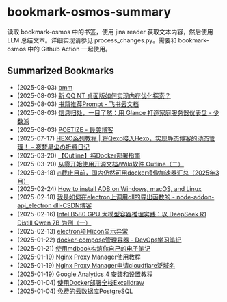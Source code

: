 # bookmark-osmos-summary
读取 bookmark-osmos 中的书签，使用 jina reader 获取文本内容，然后使用 LLM 总结文本。详细实现请参见 process_changes.py。需要和 bookmark-osmos 中的 Github Action 一起使用。
    
## Summarized Bookmarks
- (2025-08-03) [bmm](202508/2025-08-03-bmm.md)
- (2025-08-03) [新 QQ NT 桌面版如何实现内存优化探索？](202508/2025-08-03-%E6%96%B0-qq-nt-%E6%A1%8C%E9%9D%A2%E7%89%88%E5%A6%82%E4%BD%95%E5%AE%9E%E7%8E%B0%E5%86%85%E5%AD%98%E4%BC%98%E5%8C%96%E6%8E%A2%E7%B4%A2%EF%BC%9F.md)
- (2025-08-03) [书籍推荐Prompt - 飞书云文档](202508/2025-08-03-%E4%B9%A6%E7%B1%8D%E6%8E%A8%E8%8D%90prompt---%E9%A3%9E%E4%B9%A6%E4%BA%91%E6%96%87%E6%A1%A3.md)
- (2025-08-03) [信息归处，一目了然：用 Glance 打造家庭服务器仪表盘 - 少数派](202508/2025-08-03-%E4%BF%A1%E6%81%AF%E5%BD%92%E5%A4%84%EF%BC%8C%E4%B8%80%E7%9B%AE%E4%BA%86%E7%84%B6%EF%BC%9A%E7%94%A8-glance-%E6%89%93%E9%80%A0%E5%AE%B6%E5%BA%AD%E6%9C%8D%E5%8A%A1%E5%99%A8%E4%BB%AA%E8%A1%A8%E7%9B%98---%E5%B0%91%E6%95%B0%E6%B4%BE.md)
- (2025-08-03) [POETIZE - 最美博客](202508/2025-08-03-poetize---%E6%9C%80%E7%BE%8E%E5%8D%9A%E5%AE%A2.md)
- (2025-07-17) [HEXO系列教程 | 将Qexo接入Hexo，实现静态博客的动态管理！ – 夜梦星尘の折腾日记](202507/2025-07-17-hexo%E7%B3%BB%E5%88%97%E6%95%99%E7%A8%8B-%E5%B0%86qexo%E6%8E%A5%E5%85%A5hexo%EF%BC%8C%E5%AE%9E%E7%8E%B0%E9%9D%99%E6%80%81%E5%8D%9A%E5%AE%A2%E7%9A%84%E5%8A%A8%E6%80%81%E7%AE%A1%E7%90%86%EF%BC%81-%E2%80%93-%E5%A4%9C%E6%A2%A6%E6%98%9F%E5%B0%98%E3%81%AE%E6%8A%98%E8%85%BE%E6%97%A5%E8%AE%B0.md)
- (2025-03-20) [【Outline】纯Docker部署指南](202503/2025-03-20-%E3%80%90outline%E3%80%91%E7%BA%AFdocker%E9%83%A8%E7%BD%B2%E6%8C%87%E5%8D%97.md)
- (2025-03-20) [从零开始使用开源文档/Wiki软件 Outline（二）](202503/2025-03-20-%E4%BB%8E%E9%9B%B6%E5%BC%80%E5%A7%8B%E4%BD%BF%E7%94%A8%E5%BC%80%E6%BA%90%E6%96%87%E6%A1%A3-wiki%E8%BD%AF%E4%BB%B6-outline%EF%BC%88%E4%BA%8C%EF%BC%89.md)
- (2025-03-18) [🔥截止目前，国内仍然可用docker镜像加速器汇总（2025年3月）](202503/2025-03-18-%F0%9F%94%A5%E6%88%AA%E6%AD%A2%E7%9B%AE%E5%89%8D%EF%BC%8C%E5%9B%BD%E5%86%85%E4%BB%8D%E7%84%B6%E5%8F%AF%E7%94%A8docker%E9%95%9C%E5%83%8F%E5%8A%A0%E9%80%9F%E5%99%A8%E6%B1%87%E6%80%BB%EF%BC%882025%E5%B9%B43%E6%9C%88%EF%BC%89.md)
- (2025-02-24) [How to install ADB on Windows, macOS, and Linux](202502/2025-02-24-how-to-install-adb-on-windows%2C-macos%2C-and-linux.md)
- (2025-02-18) [我是如何在electron上调用dll的导出函数的 - node-addon-api_electron dll-CSDN博客](202502/2025-02-18-%E6%88%91%E6%98%AF%E5%A6%82%E4%BD%95%E5%9C%A8electron%E4%B8%8A%E8%B0%83%E7%94%A8dll%E7%9A%84%E5%AF%BC%E5%87%BA%E5%87%BD%E6%95%B0%E7%9A%84---node-addon-api_electron-dll-csdn%E5%8D%9A%E5%AE%A2.md)
- (2025-02-16) [Intel B580 GPU 大模型容器推理实践：以 DeepSeek R1 Distill Qwen 7B 为例（一）](202502/2025-02-16-intel-b580-gpu-%E5%A4%A7%E6%A8%A1%E5%9E%8B%E5%AE%B9%E5%99%A8%E6%8E%A8%E7%90%86%E5%AE%9E%E8%B7%B5%EF%BC%9A%E4%BB%A5-deepseek-r1-distill-qwen-7b-%E4%B8%BA%E4%BE%8B%EF%BC%88%E4%B8%80%EF%BC%89.md)
- (2025-02-13) [electron项目icon显示异常](202502/2025-02-13-electron%E9%A1%B9%E7%9B%AEicon%E6%98%BE%E7%A4%BA%E5%BC%82%E5%B8%B8.md)
- (2025-01-22) [docker-compose管理容器 - DevOps学习笔记](202501/2025-01-22-docker-compose%E7%AE%A1%E7%90%86%E5%AE%B9%E5%99%A8---devops%E5%AD%A6%E4%B9%A0%E7%AC%94%E8%AE%B0.md)
- (2025-01-21) [使用mdbook构筑你自己的电子笔记](202501/2025-01-21-%E4%BD%BF%E7%94%A8mdbook%E6%9E%84%E7%AD%91%E4%BD%A0%E8%87%AA%E5%B7%B1%E7%9A%84%E7%94%B5%E5%AD%90%E7%AC%94%E8%AE%B0.md)
- (2025-01-19) [Nginx Proxy Manager使用教程](202501/2025-01-19-nginx-proxy-manager%E4%BD%BF%E7%94%A8%E6%95%99%E7%A8%8B.md)
- (2025-01-19) [Nginx Proxy Manager申请cloudflare泛域名](202501/2025-01-19-nginx-proxy-manager%E7%94%B3%E8%AF%B7cloudflare%E6%B3%9B%E5%9F%9F%E5%90%8D.md)
- (2025-01-19) [Google Analytics 4 安装和设置教程](202501/2025-01-19-google-analytics-4-%E5%AE%89%E8%A3%85%E5%92%8C%E8%AE%BE%E7%BD%AE%E6%95%99%E7%A8%8B.md)
- (2025-01-04) [使用Docker部署全栈Excalidraw](202501/2025-01-04-%E4%BD%BF%E7%94%A8docker%E9%83%A8%E7%BD%B2%E5%85%A8%E6%A0%88excalidraw.md)
- (2025-01-04) [免费的云数据库PostgreSQL ](202501/2025-01-04-%E5%85%8D%E8%B4%B9%E7%9A%84%E4%BA%91%E6%95%B0%E6%8D%AE%E5%BA%93postgresql.md)
